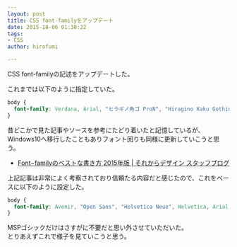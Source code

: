 ```yaml
---
layout: post
title: CSS font-familyをアップデート
date: 2015-10-06 01:38:22
tags:
- CSS
author: hirofumi

---
```

CSS font-familyの記述をアップデートした。

これまでは以下のように指定していた。

```css
body {
  font-family: Verdana, Arial, "ヒラギノ角ゴ ProN", "Hiragino Kaku Gothic ProN", "メイリオ", Meiryo, "ＭＳ Ｐゴシック", sans-serif;
}
```

昔どこかで見た記事やソースを参考にたどり着いたと記憶しているが、Windows10へ移行したこともありフォント回りも同様に更新していこうと思う。

-   [Font−familyのベストな書き方 2015年版 | それからデザイン スタッフブログ](http://sole-color-blog.com/blog/design/246/)

上記記事は非常によく考察されており信頼たる内容だと感じたので、これをベースに以下のように設定した。

```css
body {
  font-family: Avenir, "Open Sans", "Helvetica Neue", Helvetica, Arial, Verdana, Roboto, "游ゴシック", "Yu Gothic", "游ゴシック体", "YuGothic", "ヒラギノ角ゴ Pro W3", "Hiragino Kaku Gothic Pro", "Meiryo UI", "メイリオ", Meiryo, sans-serif;
}
```

MSPゴシックだけはさすがに不要だと思い外させていただいた。  
とりあえずこれで様子を見ていこうと思う。
